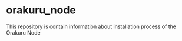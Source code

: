 # orakuru_node
This repository is contain information about installation process of the Orakuru Node
